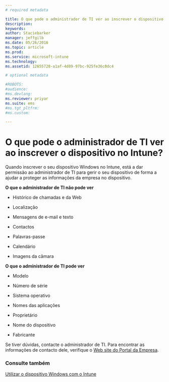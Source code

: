 ```yaml
---
# required metadata

title: O que pode o administrador de TI ver ao inscrever o dispositivo no Intune? | Microsoft Intune
description:
keywords:
author: Staciebarker
manager: jeffgilb
ms.date: 05/26/2016
ms.topic: article
ms.prod:
ms.service: microsoft-intune
ms.technology:
ms.assetid: 12655728-a1af-4d89-97bc-925fe36c0dc4

# optional metadata

#ROBOTS:
#audience:
#ms.devlang:
ms.reviewer: priyar
ms.suite: ems
#ms.tgt_pltfrm:
#ms.custom:

---
```



# O que pode o administrador de TI ver ao inscrever o dispositivo no Intune?

Quando inscrever o seu dispositivo Windows no Intune, está a dar permissão ao administrador de TI para gerir o seu dispositivo de forma a ajudar a proteger as informações da empresa no dispositivo.

**O que o administrador de TI não pode ver**

-   Histórico de chamadas e da Web

-   Localização

-   Mensagens de e-mail e texto

-   Contactos

-   Palavras-passe

-   Calendário

-   Imagens da câmara

**O que o administrador de TI pode ver**

-   Modelo

-   Número de série

-   Sistema operativo

-   Nomes das aplicações

-   Proprietário

-   Nome do dispositivo

-   Fabricante


Se tiver dúvidas, contacte o administrador de TI. Para encontrar as informações de contacto dele, verifique o [Web site do Portal da Empresa](http://portal.manage.microsoft.com).

### Consulte também
[Utilizar o dispositivo Windows com o Intune](using-your-windows-device-with-intune.md)

<!--HONumber=Jun16_HO2-->


